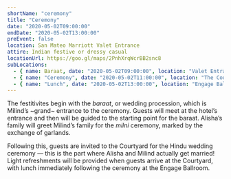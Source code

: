 ```yaml
---
shortName: "ceremony"
title: "Ceremony"
date: "2020-05-02T09:00:00"
endDate: "2020-05-02T13:00:00"
preEvent: false
location: San Mateo Marriott Valet Entrance
attire: Indian festive or dressy casual
locationUrl: https://goo.gl/maps/2PnhXrqWcrBB2snc8
subLocations:
  - { name: Baraat, date: "2020-05-02T09:00:00", location: "Valet Entrance" }
  - { name: "Ceremony", date: "2020-05-02T11:00:00", location: "The Courtyard" }
  - { name: "Lunch", date: "2020-05-02T13:00:00", location: "Engage Ballroom" }
---
```


The festitivites begin with the _baraat_, or wedding procession, which is
Milind’s ~grand~ entrance to the ceremony. Guests will meet at the hotel’s
entrance and then will be guided to the starting point for the baraat.
Alisha’s family will greet Milind’s family for the _milni_ ceremony, marked
by the exchange of garlands.

Following this, guests are invited to the Courtyard for the Hindu wedding
ceremony &mdash; this is the part where Alisha and Milind actually get
married! Light refreshments will be provided when guests arrive at the
Courtyard, with lunch immediately following the ceremony at the Engage
Ballroom.
